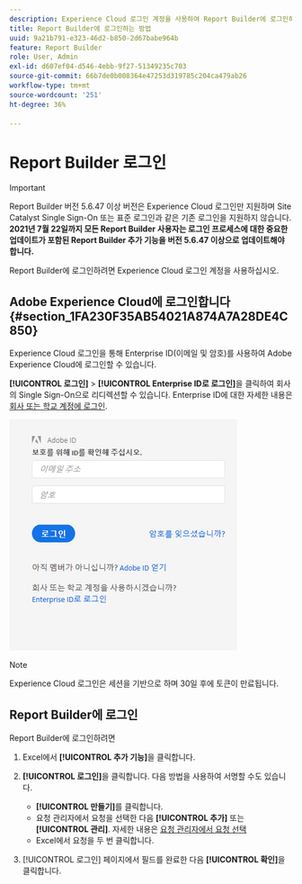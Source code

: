 ```yaml
---
description: Experience Cloud 로그인 계정을 사용하여 Report Builder에 로그인하는 방법에 대해 알아봅니다.
title: Report Builder에 로그인하는 방법
uuid: 9a21b791-e323-46d2-b850-2d67babe964b
feature: Report Builder
role: User, Admin
exl-id: d607ef04-d546-4ebb-9f27-51349235c703
source-git-commit: 66b7de0b008364e47253d319785c204ca479ab26
workflow-type: tm+mt
source-wordcount: '251'
ht-degree: 36%

---
```


# Report Builder 로그인

>[!IMPORTANT]
>
>Report Builder 버전 5.6.47 이상 버전은 Experience Cloud 로그인만 지원하며 Site Catalyst Single Sign-On 또는 표준 로그인과 같은 기존 로그인을 지원하지 않습니다. **2021년 7월 22일까지 모든 Report Builder 사용자는 로그인 프로세스에 대한 중요한 업데이트가 포함된 Report Builder 추가 기능을 버전 5.6.47 이상으로 업데이트해야 합니다.**

Report Builder에 로그인하려면 Experience Cloud 로그인 계정을 사용하십시오.

## Adobe Experience Cloud에 로그인합니다 {#section_1FA230F35AB54021A874A7A28DE4C850}

Experience Cloud 로그인을 통해 Enterprise ID(이메일 및 암호)를 사용하여 Adobe Experience Cloud에 로그인할 수 있습니다.

**[!UICONTROL 로그인]** > **[!UICONTROL Enterprise ID로 로그인]**&#x200B;을 클릭하여 회사의 Single Sign-On으로 리디렉션할 수 있습니다. Enterprise ID에 대한 자세한 내용은 [회사 또는 학교 계정에 로그인](https://helpx.adobe.com/kr/enterprise/kb/enterprise-id-faq.html#whatis).

![Adobe ID 사용 또는 사용 안 함 로그인 옵션을 보여 주는 Adobe Experience Cloud 로그인 창을 보여 주는 스크린샷](assets/adobe_id_login.png)

>[!NOTE]
>
>Experience Cloud 로그인은 세션을 기반으로 하며 30일 후에 토큰이 만료됩니다.

## Report Builder에 로그인

Report Builder에 로그인하려면

1. Excel에서 **[!UICONTROL 추가 기능]**&#x200B;을 클릭합니다.
1. **[!UICONTROL 로그인]**&#x200B;을 클릭합니다. 다음 방법을 사용하여 서명할 수도 있습니다.

   * **[!UICONTROL 만들기]**&#x200B;를 클릭합니다.
   * 요청 관리자에서 요청을 선택한 다음 **[!UICONTROL 추가]** 또는 **[!UICONTROL 관리]**. 자세한 내용은 [요청 관리자에서 요청 선택](/help/analyze/report-builder/manage-requests/r-arb-manage-requests.md)
   * Excel에서 요청을 두 번 클릭합니다.

1. [!UICONTROL 로그인] 페이지에서 필드를 완료한 다음 **[!UICONTROL 확인]**&#x200B;을 클릭합니다.
